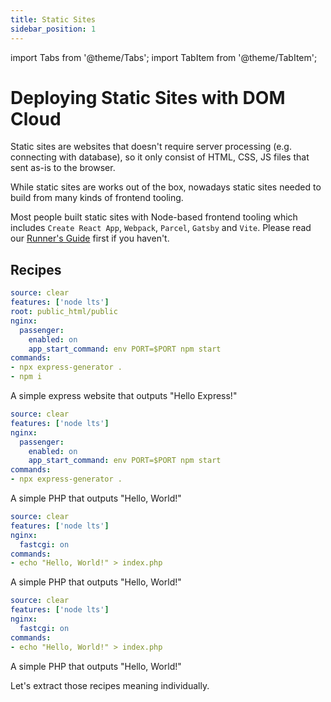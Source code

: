 ```yaml
---
title: Static Sites
sidebar_position: 1
---
```


import Tabs from '@theme/Tabs';
import TabItem from '@theme/TabItem';

# Deploying Static Sites with DOM Cloud

Static sites are websites that doesn't require server processing (e.g. connecting with database), so it only consist of HTML, CSS, JS files that sent as-is to the browser.

While static sites are works out of the box, nowadays static sites needed to build from many kinds of frontend tooling.

Most people built static sites with Node-based frontend tooling which includes `Create React App`, `Webpack`, `Parcel`, `Gatsby` and `Vite`. Please read our [Runner's Guide](../features/runner.md) first if you haven't.

## Recipes

<Tabs>
  <TabItem value="express" label="Express" default>

```yaml
source: clear
features: ['node lts']
root: public_html/public
nginx:
  passenger:
    enabled: on
    app_start_command: env PORT=$PORT npm start
commands:
- npx express-generator .
- npm i
```

A simple express website that outputs "Hello Express!"

  </TabItem>
  <TabItem value="vite" label="Vite" default>

```yaml
source: clear
features: ['node lts']
nginx:
  passenger:
    enabled: on
    app_start_command: env PORT=$PORT npm start
commands:
- npx express-generator .
```

A simple PHP that outputs "Hello, World!"

  </TabItem>
  <TabItem value="next" label="Next.js" default>

```yaml
source: clear
features: ['node lts']
nginx:
  fastcgi: on
commands:
- echo "Hello, World!" > index.php
```

A simple PHP that outputs "Hello, World!"

  </TabItem>
  <TabItem value="strapi" label="Strapi" default>

```yaml
source: clear
features: ['node lts']
nginx:
  fastcgi: on
commands:
- echo "Hello, World!" > index.php
```

A simple PHP that outputs "Hello, World!"

  </TabItem>
</Tabs>

Let's extract those recipes meaning individually.
